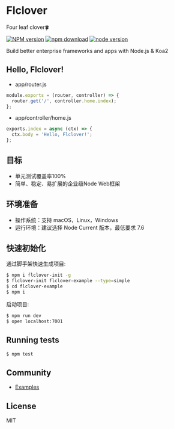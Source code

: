 Flclover
=======
Four leaf clover🍀

[![NPM version][npm-image]][npm-url]
[![npm download][download-image]][download-url]
[![node version][node-image]][node-url]

[npm-image]: https://img.shields.io/npm/v/flclover.svg?style=flat-square
[npm-url]: https://npmjs.org/package/flclover
[download-image]: https://img.shields.io/npm/dm/flclover-init.svg?style=flat-square
[download-url]: https://npmjs.org/package/flclover
[node-image]: https://img.shields.io/badge/node.js-%3E=_7.6.0-green.svg?style=flat-square
[node-url]: http://nodejs.org/download/

Build better enterprise frameworks and apps with Node.js &amp; Koa2

## Hello, Flclover!

* app/router.js

```javascript
module.exports = (router, controller) => {
  router.get('/', controller.home.index);
};
```

* app/controller/home.js

```javascript
exports.index = async (ctx) => {
  ctx.body = 'Hello, Flclover!';
};
```

## 目标
* 单元测试覆盖率100%
* 简单、稳定、易扩展的企业级Node Web框架

## 环境准备
* 操作系统：支持 macOS，Linux，Windows
* 运行环境：建议选择 Node Current 版本，最低要求 7.6

## 快速初始化

通过脚手架快速生成项目:

```bash
$ npm i flclover-init -g
$ flclover-init flclover-example --type=simple
$ cd flclover-example
$ npm i
```

启动项目:

```bash
$ npm run dev
$ open localhost:7001
```

## Running tests

```bash
$ npm test
```

## Community

 - [Examples](https://github.com/talkingdata/flclover-examples)

## License
  MIT
